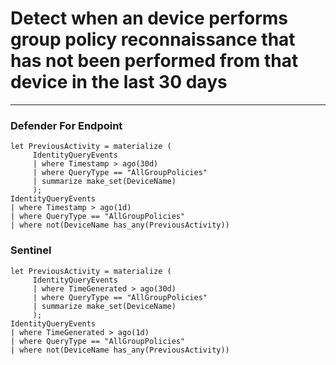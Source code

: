 # Detect when an device performs group policy reconnaissance that has not been performed from that device in the last 30 days
----
### Defender For Endpoint

```
let PreviousActivity = materialize (
     IdentityQueryEvents
     | where Timestamp > ago(30d)
     | where QueryType == "AllGroupPolicies"
     | summarize make_set(DeviceName)
     );
IdentityQueryEvents
| where Timestamp > ago(1d)
| where QueryType == "AllGroupPolicies"
| where not(DeviceName has_any(PreviousActivity))
```
### Sentinel
```
let PreviousActivity = materialize (
     IdentityQueryEvents
     | where TimeGenerated > ago(30d)
     | where QueryType == "AllGroupPolicies"
     | summarize make_set(DeviceName)
     );
IdentityQueryEvents
| where TimeGenerated > ago(1d)
| where QueryType == "AllGroupPolicies"
| where not(DeviceName has_any(PreviousActivity))
```



